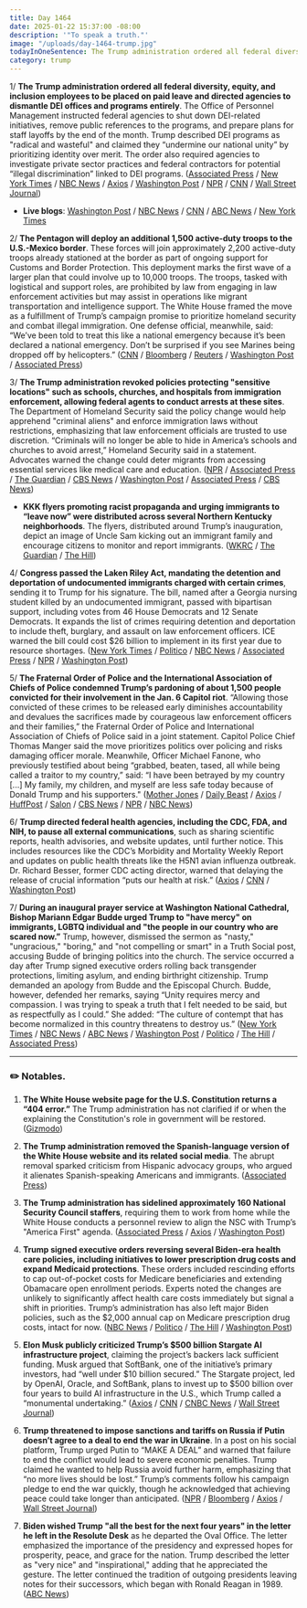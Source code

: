 ```yaml
---
title: Day 1464
date: 2025-01-22 15:37:00 -08:00
description: '"To speak a truth."'
image: "/uploads/day-1464-trump.jpg"
todayInOneSentence: The Trump administration ordered all federal diversity, equity, and inclusion employees to be placed on paid leave and directed agencies to dismantle DEI offices and programs entirely; the Pentagon will deploy an additional 1,500 active-duty troops to the U.S.-Mexico border; the Trump administration revoked policies protecting "sensitive locations" such as schools, churches, and hospitals from immigration enforcement, allowing federal agents to conduct arrests at these sites; Congress passed the Laken Riley Act, mandating the detention and deportation of undocumented immigrants charged with certain crimes; the Fraternal Order of Police and the International Association of Chiefs of Police condemned Trump’s pardoning of about 1,500 people convicted for their involvement in the Jan. 6 Capitol riot; Trump directed federal health agencies, including the CDC, FDA, and NIH, to pause all external communications; and during an inaugural prayer service at Washington National Cathedral, Bishop Mariann Edgar Budde urged Trump to "have mercy" on immigrants, LGBTQ individual and "the people in our country who are scared now.”
category: trump
---
```


1/ **The Trump administration ordered all federal diversity, equity, and inclusion employees to be placed on paid leave and directed agencies to dismantle DEI offices and programs entirely**. The Office of Personnel Management instructed federal agencies to shut down DEI-related initiatives, remove public references to the programs, and prepare plans for staff layoffs by the end of the month. Trump described DEI programs as "radical and wasteful" and claimed they “undermine our national unity” by prioritizing identity over merit. The order also required agencies to investigate private sector practices and federal contractors for potential “illegal discrimination” linked to DEI programs. ([Associated Press](https://apnews.com/article/dei-trump-executive-order-diversity-834a241a60ee92722ef2443b62572540) / [New York Times](https://www.nytimes.com/2025/01/22/us/politics/trump-dei-diversity-officials-orders.html) / [NBC News](https://www.nbcnews.com/politics/white-house/trump-orders-federal-diversity-equity-inclusion-employees-placed-paid-rcna188679) / [Axios](https://www.axios.com/2025/01/22/trump-dei-staff-leave-offices-close) / [Washington Post](https://www.washingtonpost.com/politics/2025/01/22/dei-federal-employees-trump/) / [NPR](https://www.npr.org/2025/01/22/nx-s1-5270081/trump-executive-orders-dei) / [CNN](https://www.cnn.com/2025/01/21/politics/white-house-government-dei-employees-on-leave/index.html) / [Wall Street Journal](https://www.wsj.com/politics/policy/trumps-war-on-dei-freezes-diversity-work-across-federal-government-9a596d29))

* **Live blogs**: [Washington Post](https://www.washingtonpost.com/politics/2025/01/22/trump-presidency-news/) / [NBC News](https://www.nbcnews.com/politics/donald-trump/live-blog/trump-administration-executive-orders-presidential-agenda-live-updates-rcna188605) / [CNN](https://www.cnn.com/politics/live-news/trump-president-executive-actions-01-22-25/index.html) / [ABC News](https://abcnews.go.com/Politics/live-updates/trump-2nd-term-live-updates-executive-action-plans/?id=117934786) / [New York Times](https://www.nytimes.com/live/2025/01/22/us/trump-news)

2/ **The Pentagon will deploy an additional 1,500 active-duty troops to the U.S.-Mexico border**. These forces will join approximately 2,200 active-duty troops already stationed at the border as part of ongoing support for Customs and Border Protection. This deployment marks the first wave of a larger plan that could involve up to 10,000 troops. The troops, tasked with logistical and support roles, are prohibited by law from engaging in law enforcement activities but may assist in operations like migrant transportation and intelligence support. The White House framed the move as a fulfillment of Trump’s campaign promise to prioritize homeland security and combat illegal immigration. One defense official, meanwhile, said: “We’ve been told to treat this like a national emergency because it’s been declared a national emergency. Don’t be surprised if you see Marines being dropped off by helicopters.” ([CNN](https://www.cnn.com/2025/01/22/politics/us-military-troops-southern-border/) / [Bloomberg](https://www.bloomberg.com/en/news/thp/2025-01-22/urgent-pentagon-to-send-up-to-1-500-active-duty-troops-to-help-secure-us-mexico-border-officials-say) / [Reuters](https://www.reuters.com/world/us/us-military-preparing-send-additional-1000-troops-border-official-says-2025-01-22/) / [Washington Post](https://www.washingtonpost.com/politics/2025/01/22/trump-presidency-news/#link-BPWAZ7OYRNFYXDQLOHBCMNO5TA) / [Associated Press](https://apnews.com/live/trump-presidency-day-3-updates))

3/ **The Trump administration revoked policies protecting "sensitive locations" such as schools, churches, and hospitals from immigration enforcement, allowing federal agents to conduct arrests at these sites**. The Department of Homeland Security said the policy change would help apprehend "criminal aliens" and enforce immigration laws without restrictions, emphasizing that law enforcement officials are trusted to use discretion. “Criminals will no longer be able to hide in America’s schools and churches to avoid arrest,” Homeland Security said in a statement. Advocates warned the change could deter migrants from accessing essential services like medical care and education. ([NPR](https://www.npr.org/2025/01/21/nx-s1-5269899/trump-immigration-enforcement-schools-churches) / [Associated Press](https://apnews.com/article/immigration-enforcement-sensitive-locations-trump-ab0d2d2652e9df696f14410ebb52a1fc) / [The Guardian](https://www.theguardian.com/us-news/2025/jan/21/trump-ice-churches-schools-hospitals-sensitive-areas) / [CBS News](https://www.cbsnews.com/news/trump-immigration-ice-arrests-sensitive-locations/) / [Washington Post](https://www.washingtonpost.com/national-security/2025/01/22/justice-immigrantion-memo-sanctuary-cities/) / [Associated Press](https://apnews.com/article/justice-department-immigration-enforcement-f0e3fc616da9746796378d1cd6385b1b) / [CBS News](https://www.cbsnews.com/news/trump-deportations-migrants-border-asylum-hearings/))

* **KKK flyers promoting racist propaganda and urging immigrants to “leave now” were distributed across several Northern Kentucky neighborhoods**. The flyers, distributed around Trump’s inauguration, depict an image of Uncle Sam kicking out an immigrant family and encourage citizens to monitor and report immigrants. ([WKRC](https://local12.com/news/local/very-scary-kkk-flyers-spark-concern-northern-kentucky-neighborhoods-bellevue-fort-mitchell-ft-wright-cincinnati-ku-klux-klan-racist-racism-hate-fearmongering-deportation-immigration-propaganda-naacp-police-investigation) / [The Guardian](https://www.theguardian.com/us-news/2025/jan/22/kkk-immigrants-flyers-kentucky) / [The Hill](https://thehill.com/homenews/state-watch/5100467-kentucky-kkk-trump-immigration-crackdown/))

4/ **Congress passed the Laken Riley Act, mandating the detention and deportation of undocumented immigrants charged with certain crimes**, sending it to Trump for his signature. The bill, named after a Georgia nursing student killed by an undocumented immigrant, passed with bipartisan support, including votes from 46 House Democrats and 12 Senate Democrats. It expands the list of crimes requiring detention and deportation to include theft, burglary, and assault on law enforcement officers. ICE warned the bill could cost $26 billion to implement in its first year due to resource shortages. ([New York Times](https://www.nytimes.com/2025/01/22/us/politics/laken-riley-act.html) / [Politico](https://www.politico.com/live-updates/2025/01/22/congress/laken-riley-act-clears-congress-00200079) / [NBC News](https://www.nbcnews.com/politics/congress/house-passes-laken-riley-act-sending-first-bill-trump-sign-law-rcna188724) / [Associated Press](https://apnews.com/article/congress-immigration-crackdown-laken-riley-act-trump-a3e52af60b6b952f487e4ae03ebfacde) / [NPR](https://www.npr.org/2025/01/22/nx-s1-5253926/congress-laken-riley-act) / [Washington Post](https://www.nytimes.com/2025/01/22/us/politics/laken-riley-act.html))

5/ **The Fraternal Order of Police and the International Association of Chiefs of Police condemned Trump’s pardoning of about 1,500 people convicted for their involvement in the Jan. 6 Capitol riot**. “Allowing those convicted of these crimes to be released early diminishes accountability and devalues the sacrifices made by courageous law enforcement officers and their families,” the Fraternal Order of Police and International Association of Chiefs of Police said in a joint statement. Capitol Police Chief Thomas Manger said the move prioritizes politics over policing and risks damaging officer morale. Meanwhile, Officer Michael Fanone, who previously testified about being “grabbed, beaten, tased, all while being called a traitor to my country,” said: “I have been betrayed by my country [...] My family, my children, and myself are less safe today because of Donald Trump and his supporters." ([Mother Jones](https://www.motherjones.com/politics/2025/01/trumps-jan-6-pardons-come-as-a-betrayal-to-former-capitol-police/) / [Daily Beast](https://www.thedailybeast.com/massive-police-union-that-endorsed-trump-slams-jan-6-pardons/) / [Axios](https://www.axios.com/2025/01/22/police-union-trump-jan-6-pardons) / [HuffPost](https://www.huffpost.com/entry/trump-police-union-jan-6-pardons_n_6790faebe4b07360cb50134a) / [Salon](https://www.salon.com/2025/01/22/police-union-that-endorsed-condemns-jan-6-pardons/) / [CBS News](https://www.cbsnews.com/news/capitol-police-chief-jan-6-pardons-send-message/) / [NPR](https://www.npr.org/2025/01/22/nx-s1-5269733/january-6-pardons-trump-voters) / [NBC News](https://www.nbcnews.com/politics/congress/house-republicans-new-subcommittee-investigate-jan-6-rcna188808))

6/ **Trump directed federal health agencies, including the CDC, FDA, and NIH, to pause all external communications**, such as sharing scientific reports, health advisories, and website updates, until further notice. This includes resources like the CDC’s Morbidity and Mortality Weekly Report and updates on public health threats like the H5N1 avian influenza outbreak. Dr. Richard Besser, former CDC acting director, warned that delaying the release of crucial information “puts our health at risk.” ([Axios](https://www.axios.com/2025/01/22/trump-cdc-nih-hhs-health-agencies-communications) / [CNN](https://www.cnn.com/2025/01/21/health/hhs-cdc-fda-trump-pause-communication/index.html) / [Washington Post](https://www.washingtonpost.com/health/2025/01/21/trump-hhs-cdc-fda-communication-pause/))

7/ **During an inaugural prayer service at Washington National Cathedral, Bishop Mariann Edgar Budde urged Trump to "have mercy" on immigrants, LGBTQ individual and "the people in our country who are scared now.”** Trump, however, dismissed the sermon as "nasty," "ungracious," "boring," and "not compelling or smart" in a Truth Social post, accusing Budde of bringing politics into the church. The service occurred a day after Trump signed executive orders rolling back transgender protections, limiting asylum, and ending birthright citizenship. Trump demanded an apology from Budde and the Episcopal Church. Budde, however, defended her remarks, saying “Unity requires mercy and compassion. I was trying to speak a truth that I felt needed to be said, but as respectfully as I could.” She added: “The culture of contempt that has become normalized in this country threatens to destroy us.” ([New York Times](https://www.nytimes.com/2025/01/21/us/politics/trump-bishop.html) / [NBC News](https://www.nbcnews.com/nbc-out/out-politics-and-policy/bishop-trump-inaugural-prayer-service-lgbtq-immigration-policie-rcna188590) / [ABC News](https://abcnews.go.com/Politics/trump-criticizes-sermon-show-mercy-lgbtq-people-immigrants/story?id=117950533) / [Washington Post](https://www.washingtonpost.com/dc-md-va/2025/01/21/trump-mercy-prayer-service-national-cathedral/) / [Politico](https://www.politico.eu/article/donld-trump-launches-savage-attack-on-bishop-mariann-budde-who-asked-for-mercy-for-minorities-lgbtq-immigrants/) / [The Hill](https://thehill.com/homenews/administration/5099730-donald-trump-criticizes-bishop-transgender-migrants/) / [Associated Press](https://apnews.com/article/trump-inaugural-prayer-service-washington-national-cathedral-interfaith-a95b36f962be93c8647cc5144266da11))

---

### ✏️ Notables. 

1. **The White House website page for the U.S. Constitution returns a “404 error.”** The Trump administration has not clarified if or when the explaining the Constitution's role in government will be restored. ([Gizmodo](https://gizmodo.com/the-u-s-constitution-delivers-a-404-now-2000552847))

2. **The Trump administration removed the Spanish-language version of the White House website and its related social media**. The abrupt removal sparked criticism from Hispanic advocacy groups, who argued it alienates Spanish-speaking Americans and immigrants. ([Associated Press](https://apnews.com/article/trump-white-house-spanish-language-website-62224890c5b05c8ce0878358ba4a5266))

3. **The Trump administration has sidelined approximately 160 National Security Council staffers**, requiring them to work from home while the White House conducts a personnel review to align the NSC with Trump’s "America First" agenda. ([Associated Press](https://apnews.com/article/trump-national-security-council-staffers-d167985d61c96dd278b0e58a402ff865) / [Axios](https://www.axios.com/2025/01/22/trump-national-security-council-civil-servants) / [Washington Post](https://www.washingtonpost.com/national-security/2025/01/22/trump-waltz-national-security-council-officials/))

4. **Trump signed executive orders reversing several Biden-era health care policies, including initiatives to lower prescription drug costs and expand Medicaid protections**. These orders included rescinding efforts to cap out-of-pocket costs for Medicare beneficiaries and extending Obamacare open enrollment periods. Experts noted the changes are unlikely to significantly affect health care costs immediately but signal a shift in priorities. Trump’s administration has also left major Biden policies, such as the $2,000 annual cap on Medicare prescription drug costs, intact for now. ([NBC News](https://www.nbcnews.com/health/health-news/trump-reverses-biden-policies-drug-pricing-obamacare-rcna188555) / [Politico](https://www.politico.com/newsletters/prescription-pulse/2025/01/22/trump-pulls-back-biden-drug-pricing-action-00199717) / [The Hill](https://thehill.com/policy/healthcare/5098715-trump-executive-order-biden-prescription-drug-costs/) / [Washington Post](https://www.washingtonpost.com/health/2025/01/21/medicaid-cuts-trump-democrats/))

5. **Elon Musk publicly criticized Trump’s $500 billion Stargate AI infrastructure project**, claiming the project’s backers lack sufficient funding. Musk argued that SoftBank, one of the initiative’s primary investors, had “well under $10 billion secured.” The Stargate project, led by OpenAI, Oracle, and SoftBank, plans to invest up to $500 billion over four years to build AI infrastructure in the U.S., which Trump called a “monumental undertaking.” ([Axios](https://www.axios.com/2025/01/22/stargate-elon-musk-trump-altman-openai-project) / [CNN](https://www.cnn.com/2025/01/22/tech/elon-musk-trump-stargate-openai/index.html) / [CNBC News](https://www.cnbc.com/2025/01/22/musk-trump-ai-stargate-openai-softbank.html) / [Wall Street Journal](https://www.wsj.com/tech/musk-pours-cold-water-on-trump-backed-stargate-ai-project-53428d16))

6. **Trump threatened to impose sanctions and tariffs on Russia if Putin doesn’t agree to a deal to end the war in Ukraine**. In a post on his social platform, Trump urged Putin to “MAKE A DEAL” and warned that failure to end the conflict would lead to severe economic penalties. Trump claimed he wanted to help Russia avoid further harm, emphasizing that “no more lives should be lost.” Trump’s comments follow his campaign pledge to end the war quickly, though he acknowledged that achieving peace could take longer than anticipated. ([NPR](https://www.npr.org/2025/01/22/nx-s1-5270883/trump-threat-russia-ukraine-war-tariffs-sanctions) / [Bloomberg](https://www.bloomberg.com/news/articles/2025-01-22/trump-tells-putin-to-make-a-deal-on-ukraine-or-face-new-costs) / [Axios](https://www.axios.com/2025/01/22/trump-tariffs-russia-end-ukraine-war) / [Wall Street Journal](https://www.wsj.com/world/russia/trump-putin-russia-ukraine-war-truth-social-316f0fe5))

7. **Biden wished Trump "all the best for the next four years" in the letter he left in the Resolute Desk** as he departed the Oval Office. The letter emphasized the importance of the presidency and expressed hopes for prosperity, peace, and grace for the nation. Trump described the letter as "very nice" and "inspirational," adding that he appreciated the gesture. The letter continued the tradition of outgoing presidents leaving notes for their successors, which began with Ronald Reagan in 1989. ([ABC News](https://abcnews.go.com/Politics/trump-calls-bidens-letter-nice-make-letter-public/story?id=117974451))